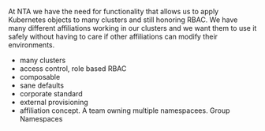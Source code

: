 At NTA we have the need for functionality that allows us to apply Kubernetes objects to many clusters and still honoring RBAC. We have many different affiliations working in our clusters and we want them to use it safely without having to care if other affiliations can modify their environments.

* many clusters
* access control, role based RBAC
* composable
* sane defaults
* corporate standard
* external provisioning
* affiliation concept. A team owning multiple namespacees. Group Namespaces

